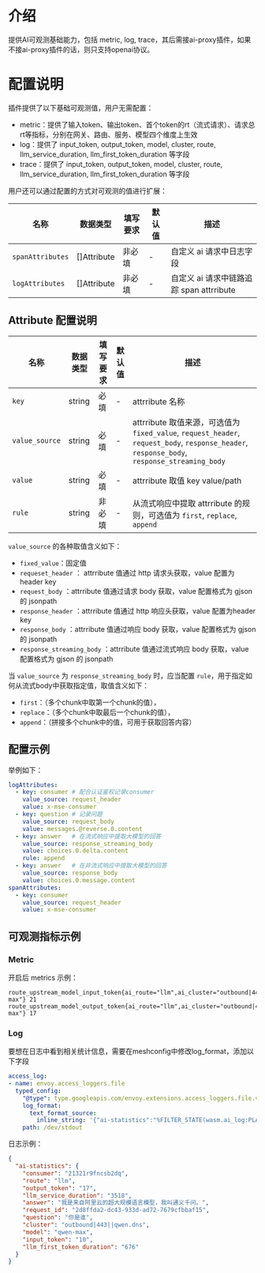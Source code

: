 # 介绍
提供AI可观测基础能力，包括 metric, log, trace，其后需接ai-proxy插件，如果不接ai-proxy插件的话，则只支持openai协议。

# 配置说明
插件提供了以下基础可观测值，用户无需配置：
- metric：提供了输入token、输出token、首个token的rt（流式请求）、请求总rt等指标，分别在网关、路由、服务、模型四个维度上生效
- log：提供了 input_token, output_token, model, cluster, route, llm_service_duration, llm_first_token_duration 等字段
- trace：提供了 input_token, output_token, model, cluster, route, llm_service_duration, llm_first_token_duration 等字段

用户还可以通过配置的方式对可观测的值进行扩展：

| 名称             | 数据类型  | 填写要求 | 默认值 | 描述                     |
|----------------|-------|------|-----|------------------------|
| `spanAttributes` | []Attribute | 非必填  | -   | 自定义 ai 请求中日志字段 |
| `logAttributes` | []Attribute | 非必填  | -   | 自定义 ai 请求中链路追踪 span attrribute |

## Attribute 配置说明
| 名称             | 数据类型  | 填写要求 | 默认值 | 描述                     |
|----------------|-------|-----|-----|------------------------|
| `key`         | string | 必填  | -   | attrribute 名称           |
| `value_source` | string | 必填  | -   | attrribute 取值来源，可选值为 `fixed_value`, `request_header`, `request_body`, `response_header`, `response_body`, `response_streaming_body`             |
| `value`      | string | 必填  | -   | attrribute 取值 key value/path |
| `rule`      | string | 非必填  | -   | 从流式响应中提取 attrribute 的规则，可选值为 `first`, `replace`, `append`|

`value_source` 的各种取值含义如下：
- `fixed_value`：固定值
- `requeset_header` ： attrribute 值通过 http 请求头获取，value 配置为 header key
- `request_body` ：attrribute 值通过请求 body 获取，value 配置格式为 gjson 的 jsonpath
- `response_header` ：attrribute 值通过 http 响应头获取，value 配置为header key
- `response_body` ：attrribute 值通过响应 body 获取，value 配置格式为 gjson 的 jsonpath
- `response_streaming_body` ：attrribute 值通过流式响应 body 获取，value 配置格式为 gjson 的 jsonpath


当 `value_source` 为 `response_streaming_body` 时，应当配置 `rule`，用于指定如何从流式body中获取指定值，取值含义如下：
- `first`：（多个chunk中取第一个chunk的值），
- `replace`：（多个chunk中取最后一个chunk的值），
- `append`：（拼接多个chunk中的值，可用于获取回答内容）

## 配置示例
举例如下： 
```yaml
logAttributes:
  - key: consumer # 配合认证鉴权记录consumer
    value_source: request_header
    value: x-mse-consumer
  - key: question # 记录问题
    value_source: request_body
    value: messages.@reverse.0.content
  - key: answer   # 在流式响应中提取大模型的回答
    value_source: response_streaming_body
    value: choices.0.delta.content
    rule: append
  - key: answer   # 在非流式响应中提取大模型的回答
    value_source: response_body
    value: choices.0.message.content
spanAttributes:
  - key: consumer
    value_source: request_header
    value: x-mse-consumer
```

## 可观测指标示例
### Metric
开启后 metrics 示例：
```
route_upstream_model_input_token{ai_route="llm",ai_cluster="outbound|443||qwen.dns",ai_model="qwen-max"} 21
route_upstream_model_output_token{ai_route="llm",ai_cluster="outbound|443||qwen.dns",ai_model="qwen-max"} 17
```

### Log
要想在日志中看到相关统计信息，需要在meshconfig中修改log_format，添加以下字段
```yaml
access_log:
- name: envoy.access_loggers.file
  typed_config:
    "@type": type.googleapis.com/envoy.extensions.access_loggers.file.v3.FileAccessLog
    log_format:
      text_format_source:
        inline_string: '{"ai-statistics":"%FILTER_STATE(wasm.ai_log:PLAIN)%"}'
    path: /dev/stdout
```

日志示例：

```json
{
  "ai-statistics": {
    "consumer": "21321r9fncsb2dq",
    "route": "llm",
    "output_token": "17",
    "llm_service_duration": "3518",
    "answer": "我是来自阿里云的超大规模语言模型，我叫通义千问。",
    "request_id": "2d8ffda2-dc43-933d-ad72-7679cfbbaf15",
    "question": "你是谁",
    "cluster": "outbound|443||qwen.dns",
    "model": "qwen-max",
    "input_token": "10",
    "llm_first_token_duration": "676"
  }
}
```